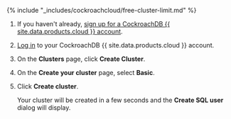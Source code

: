 {% include "_includes/cockroachcloud/free-cluster-limit.md" %}

1. If you haven't already, <a href="https://cockroachlabs.cloud/signup?referralId={{page.referral_id}}" rel="noopener" target="_blank">sign up for a CockroachDB {{ site.data.products.cloud }} account</a>.
1. [Log in](https://cockroachlabs.cloud/) to your CockroachDB {{ site.data.products.cloud }} account.
1. On the **Clusters** page, click **Create Cluster**.
1. On the **Create your cluster** page, select **Basic**.
1. Click **Create cluster**.

    Your cluster will be created in a few seconds and the **Create SQL user** dialog will display.